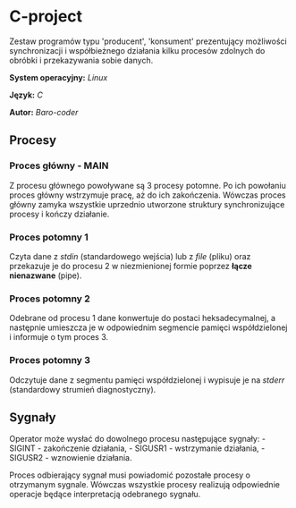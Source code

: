 # C-project

Zestaw programów typu 'producent', 'konsument' prezentujący
możliwości synchronizacji i współbieżnego działania kilku
procesów zdolnych do obróbki i przekazywania sobie danych.

**System operacyjny:** *Linux*

**Język:** *C*

**Autor:** *Baro-coder*

## Procesy

### Proces główny - MAIN
  Z procesu głównego powoływane są 3 procesy potomne.
  Po ich powołaniu proces główny wstrzymuje pracę, aż do 
  ich zakończenia. Wówczas proces główny zamyka wszystkie
  uprzednio utworzone struktury synchronizujące procesy
  i kończy działanie.

### Proces potomny 1
  Czyta dane z *stdin* (standardowego wejścia) lub z *file* (pliku) oraz przekazuje
  je do procesu 2 w niezmienionej formie poprzez **łącze nienazwane** (pipe).

### Proces potomny 2
  Odebrane od procesu 1 dane konwertuje do postaci heksadecymalnej,
  a następnie umieszcza je w odpowiednim segmencie pamięci współdzielonej
  i informuje o tym proces 3. 

### Proces potomny 3
  Odczytuje dane z segmentu pamięci współdzielonej i wypisuje je 
  na *stderr* (standardowy strumień diagnostyczny).

## Sygnały
  Operator może wysłać do dowolnego procesu następujące sygnały:
    - SIGINT  - zakończenie działania,
    - SIGUSR1 - wstrzymanie działania,
    - SIGUSR2 - wznowienie  działania.
    
  Proces odbierający  sygnał  musi powiadomić pozostałe procesy
  o otrzymanym sygnale.  Wówczas wszystkie procesy realizują
  odpowiednie operacje będące interpretacją odebranego sygnału.
  
